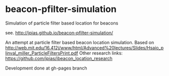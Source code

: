 beacon-pfilter-simulation
=========================

Simulation of particle filter based location for beacons

see. http://jpias.github.io/beacon-pfilter-simulation/

An attempt at particle filter based beacon location simulation.
Based on http://web.mit.edu/16.412j/www/html/Advanced%20lectures/Slides/Hsaio_plinval_miller_ParticleFiltersPrint.pdf
Other research links: https://github.com/jpias/ibeacon_location_research

Development done at gh-pages branch
